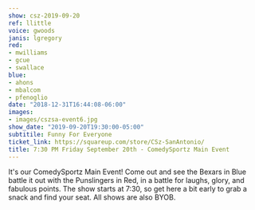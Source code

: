 ```yaml
---
show: csz-2019-09-20
ref: llittle
voice: gwoods
janis: lgregory
red:
- mwilliams
- gcue
- swallace
blue:
- ahons
- mbalcom
- pfenoglio
date: "2018-12-31T16:44:08-06:00"
images:
- images/cszsa-event6.jpg
show_date: "2019-09-20T19:30:00-05:00"
subtitile: Funny For Everyone
ticket_link: https://squareup.com/store/CSz-SanAntonio/
title: 7:30 PM Friday September 20th - ComedySportz Main Event
---
```


It's our ComedySportz Main Event! Come out and see the Bexars in Blue battle it out with the Punslingers in Red, in a battle for laughs, glory, and fabulous points. The show starts at 7:30, so get here a bit early to grab a snack and find your seat. All shows are also BYOB.
